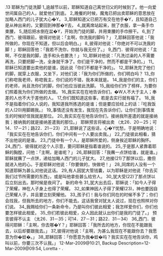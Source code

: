 .13 
耶稣为门徒洗脚 
1_逾越节以前，耶稣知道自己离世归父的时候到了。他一向爱世间属自己的人，就爱他们到底。 2_晚餐的时候，魔鬼已把出卖耶稣的意思放在加略人西门的儿子犹大心�Y。 3_耶稣知道父已把万有交在他手�Y，且知道自己是从神出来的，又要回到神那�Y去， 4_就离席站起来，脱了衣服，拿一条手巾束腰， 5_随后把水倒在盆�Y，开始洗门徒的脚，并用束腰的手巾擦干。 6_到了西门．彼得跟前，彼得对他说：「主啊，你洗我的脚吗？」 7_耶稣回答他说：「我所做的，你现在不知道，但以后会明白。」 8_彼得对他说：「你绝对不可以洗我的脚！」耶稣回答他：「我若不洗你，你就与我无份了。」 9_西门．彼得对他说：「主啊，不仅是我的脚，连手和头也要洗！」 10_耶稣对他说：「凡洗过澡的人不需要再洗，只要把脚一洗，全身就干净了。你们是干净的，然而不都是干净的。」 11_耶稣已知道要出卖他的是谁，因此说「你们不都是干净的」。 
12_耶稣洗完了他们的脚，就穿上衣服，又坐下，对他们说：「我为你们所做的，你们明白吗？ 13_你们称唿我老师，称唿我主，你们说的不错，我本来就是。 14_我是你们的主，你们的老师，尚且洗你们的脚，你们也应当彼此洗脚。 15_我给你们作了榜样，为要你们照着我为你们所做的去做。 16_我实实在在地告诉你们，�W人不大于主人；奉差的人也不大于差他的人。 17_你们既知道这些事，若是去实行就有福了。 18_我不是指着你们众人说的，我知道我所拣选的是谁；但是要应验经上的话：『吃我饭的人(20)用脚踢我。』 19_事情还没有发生，我现在先告诉你们，让你们到事情发生的时候好信我就是那位。 20_我实实在在地告诉你们，接纳我所差遣的就是接纳我；接纳我的就是接纳差遣我的那位。」 
耶稣预言将被出卖 
（太26．20－25；可14．17－21；路22．21－23） 
21_耶稣说了这些话，心�Y忧愁，于是明确地说：「我实实在在地告诉你们，你们中间有一个人要出卖我。」 22_门徒彼此相看，猜不出他说的是谁。 23_门徒中有一个人，是耶稣所爱的，侧身挨近耶稣的胸怀。 24_西门．彼得就对这个人示意，要问耶稣是指着谁说的。 25_于是那人紧靠着耶稣的胸膛，问他：「主啊，是谁呢？」 26_耶稣回答：「我蘸一点饼给谁，就是谁。」耶稣就蘸了一点饼，递给加略人西门的儿子犹大。 27_他接(21)了那饼以后，撒但就进入他的心。于是耶稣对他说：「你要做的，快做吧！」 28_同席的人没有一个知道耶稣为甚么对他说这话。 29_有人因犹大管钱囊，以为耶稣是对他说「你去买我们过节所需要的东西」，或是叫他拿些甚么给穷人。 30_犹大受(22)了那点饼以后立刻出去。那时候是夜间了。 
新的命令 
31_犹大出去后，耶稣说：「如今人子得了荣耀，神在人子身上也得了荣耀。 32_如果神因人子得了荣耀(23)，神也要因自己荣耀人子，并且要立刻荣耀他。 33_孩子们！我与你们同在的时候不多了；你们会找我，但我所去的地方，你们不能去。这话我曾对犹太人说过，现在也照样对你们说。 34_我赐给你们一条新命令，乃是叫你们彼此相爱；我怎样爱你们，你们也要怎样彼此相爱。 35_你们若彼此相爱，众人因此就认出你们是我的门徒了。」 
预言彼得不认主 
（太26．31－35；可14．27－31；路22．31－34） 
36_西门．彼得问耶稣：「主啊，你去哪�Y？」耶稣回答：「我所去的地方，你现在不能跟我去，以后却要跟我去。」 37_彼得对他说：「主啊，为甚么我现在不能跟你去？我愿意为你�蚊�。」 38_耶稣回答：「你愿意为我�蚊�吗？我实实在在地告诉你，鸡叫以前，你要三次不认我。」 
12-Mar-2009@10:21, Backup Description=12-Mar-2009@09:54, Loretta - 
.
